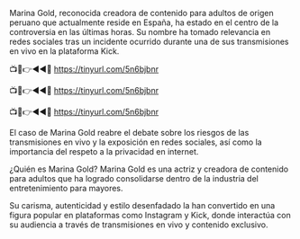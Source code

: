 Marina Gold, reconocida creadora de contenido para adultos de origen peruano que actualmente reside en España, ha estado en el centro de la controversia en las últimas horas. Su nombre ha tomado relevancia en redes sociales tras un incidente ocurrido durante una de sus transmisiones en vivo en la plataforma Kick.

📺📱👉◄◄🔴  https://tinyurl.com/5n6bjbnr

📺📱👉◄◄🔴  https://tinyurl.com/5n6bjbnr

📺📱👉◄◄🔴  https://tinyurl.com/5n6bjbnr


El caso de Marina Gold reabre el debate sobre los riesgos de las transmisiones en vivo y la exposición en redes sociales, así como la importancia del respeto a la privacidad en internet.

¿Quién es Marina Gold?
Marina Gold es una actriz y creadora de contenido para adultos que ha logrado consolidarse dentro de la industria del entretenimiento para mayores.

Su carisma, autenticidad y estilo desenfadado la han convertido en una figura popular en plataformas como Instagram y Kick, donde interactúa con su audiencia a través de transmisiones en vivo y contenido exclusivo.
